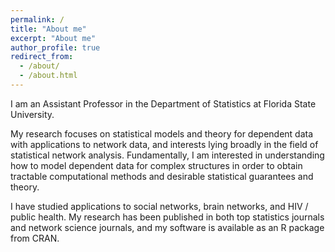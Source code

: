```yaml
---
permalink: /
title: "About me"
excerpt: "About me"
author_profile: true
redirect_from: 
  - /about/
  - /about.html
---
```


I am an Assistant Professor in the Department of Statistics at Florida State University. 

My research focuses on statistical models and theory for dependent data with applications to network data,
and interests lying broadly in the field of statistical network analysis. 
Fundamentally, 
I am interested in understanding 
how to model dependent data for complex structures in order to obtain
tractable computational methods and desirable statistical guarantees and theory.  


I have studied applications to social networks, brain networks, and HIV / public health. 
My research has been published in both top statistics journals and network science journals, 
and my software is available as an R package from CRAN. 


